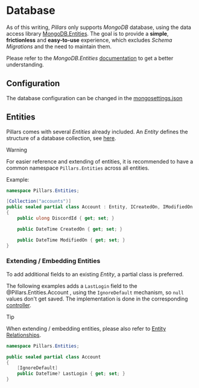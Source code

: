 <div class="article">

# Database

As of this writing, _Pillars_ only supports _MongoDB_ database, using the data access library [MongoDB.Entities](https://mongodb-entities.com/). The goal is to provide a **simple**, **frictionless** and **easy-to-use** experience, which excludes _Schema Migrations_ and the need to maintain them.

Please refer to the _MongoDB.Entities_ [documentation](https://mongodb-entities.com/wiki/Get-Started.html) to get a better understanding.

## Configuration

The database configuration can be changed in the [mongosettings.json](../guides/configuration.md#mongosettingsjson)

## Entities

Pillars comes with several _Entities_ already included. An _Entity_ defines the structure of a database collection, see [here](https://mongodb-entities.com/wiki/Entities.html).

> [!WARNING]
> For easier reference and extending of entities, it is recommended to have a common namespace `Pillars.Entities` across all entities.

Example:

```c#
namespace Pillars.Entities;

[Collection("accounts")]
public sealed partial class Account : Entity, ICreatedOn, IModifiedOn
{
	public ulong DiscordId { get; set; }

	public DateTime CreatedOn { get; set; }

	public DateTime ModifiedOn { get; set; }
}
```

### Extending / Embedding Entities 

To add additional fields to an existing _Entity_, a partial class is preferred.

The following examples adds a `LastLogin` field to the @Pillars.Entities.Account , using the `IgnoreDefault` mechanism, so `null` values don't get saved. The implementation is done in the corresponding [controller](di-controller.md).

> [!TIP]
> When extending / embedding entities, please also refer to [Entity Relationships](https://mongodb-entities.com/wiki/Relationships-Embeded.html).

```c#
namespace Pillars.Entities;

public sealed partial class Account
{
	[IgnoreDefault]
	public DateTime? LastLogin { get; set; }
}
```

</div>